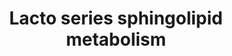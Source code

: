 ---
annotations:
- id: PW:0000164
  parent: classic metabolic pathway
  type: Pathway Ontology
  value: ganglioside metabolic pathway
- id: PW:0001062
  parent: classic metabolic pathway
  type: Pathway Ontology
  value: lacto-series glycosphingolipid metabolic pathway
- id: PW:0000010
  parent: classic metabolic pathway
  type: Pathway Ontology
  value: lipid metabolic pathway
authors:
- Conroy lipids
- AlexanderPico
- Larsgw
- Eweitz
citedin: ''
communities:
- Lipids
description: lacto series glycosphingolipid biosynthesis
last-edited: 2024-07-22
ndex: null
organisms:
- Homo sapiens
redirect_from:
- /index.php/Pathway:WP5303
- /instance/WP5303
- /instance/WP5303_r134476
revision: r134476
schema-jsonld:
- '@context': https://schema.org/
  '@id': https://wikipathways.github.io/pathways/WP5303.html
  '@type': Dataset
  creator:
    '@type': Organization
    name: WikiPathways
  description: lacto series glycosphingolipid biosynthesis
  keywords:
  - A Lewis B
  - B3GALT1
  - B3GALT2
  - B3GNT5
  - FUT1
  - FUT2
  - FUT3
  - LacCer
  - Lc3Cer
  - Lc4Cer/LM1
  - Lewis A
  - Lewis B
  - Sialyl Lewis A
  - Sialyl-lactotetraosylceramide
  - Type I H antigen
  - Type IA antigen
  - Type IB antigen
  license: CC0
  name: Lacto series sphingolipid metabolism
seo: CreativeWork
title: Lacto series sphingolipid metabolism
wpid: WP5303
---